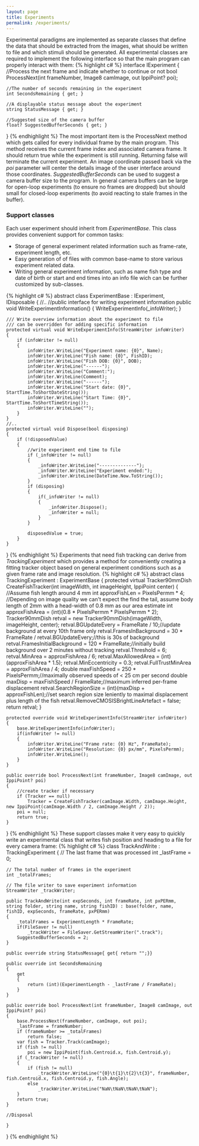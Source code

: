 ```yaml
---
layout: page
title: Experiments
permalink: /experiments/
---
```


Experimental paradigms are implemented as separate classes that define the data that
should be extracted from the images, what should be written to file and which stimuli
should be generated. All experimental classes are required to implement the
following interface so that the main program can properly interact with them:
{% highlight c# %}
interface IExperiment
{
    //Process the next frame and indicate whether to continue or not
    bool ProcessNext(int frameNumber, Image8 camImage, out IppiPoint? poi);

    //The number of seconds remaining in the experiment
    int SecondsRemaining { get; }

    //A displayable status message about the experiment
    string StatusMessage { get; }

    //Suggested size of the camera buffer
    float? SuggestedBufferSeconds { get; }
}
{% endhighlight %}
The most important item is the ProcessNext method which gets called for every individual
frame by the main program. This method receives the current frame index and associated
camera frame. It should return true while the experiment is still running. Returning false
will terminate the current experiment. An image coordinate passed back via the *poi*
parameter will center the details image of the user interface around those coordinates.
*SuggestedBufferSeconds* can be used to suggest a camera buffer size to the program. In
general camera buffers can be large for open-loop experiments (to ensure no frames are
dropped) but should small for closed-loop experiments (to avoid reacting to stale frames
in the buffer).

### Support classes

Each user experiment should inherit from *ExperimentBase*. This class provides convenient
support for common tasks:

* Storage of general experiment related information such as frame-rate, experiment length,
etc.
* Easy generation of of files with common base-name to store various experiment related data.
* Writing general experiment information, such as name fish type and date of birth or start
and end times into an info file wich can be further customized by sub-classes.

{% highlight c# %}
abstract class ExperimentBase : IExperiment, IDisposable
{
    //..
    //public interface for writing experiment information
    public void WriteExperimentInformation()
    {
        WriteExperimentInfo(_infoWriter);
    }

    /// Write overview information about the experiment to file
    /// can be overridden for adding specific information
    protected virtual void WriteExperimentInfo(StreamWriter infoWriter)
    {
        if (infoWriter != null)
        {
            infoWriter.WriteLine("Experiment name: {0}", Name);
            infoWriter.WriteLine("Fish name: {0}", FishID);
            infoWriter.WriteLine("Fish DOB: {0}", DOB);
            infoWriter.WriteLine("------");
            infoWriter.WriteLine("Comment:");
            infoWriter.WriteLine(Comment);
            infoWriter.WriteLine("------");
            infoWriter.WriteLine("Start date: {0}", StartTime.ToShortDateString());
            infoWriter.WriteLine("Start Time: {0}", StartTime.ToShortTimeString());
            infoWriter.WriteLine("");
        }
    }
    //..
    protected virtual void Dispose(bool disposing)
    {
        if (!disposedValue)
        {
            //write experiment end time to file
            if (_infoWriter != null)
            {
                _infoWriter.WriteLine("--------------");
                _infoWriter.WriteLine("Experiment ended:");
                _infoWriter.WriteLine(DateTime.Now.ToString());
            }
            if (disposing)
            {
                if(_infoWriter != null)
                {
                    _infoWriter.Dispose();
                    _infoWriter = null;
                }
            }

            disposedValue = true;
        }
    }
}
{% endhighlight %}
Experiments that need fish tracking can derive from *TrackingExperiment* which provides a
method for conveniently creating a fitting tracker object based on general experiment
conditions such as a given frame rate and image resolution.
{% highlight c# %}
abstract class TrackingExperiment : ExperimentBase
{
    protected virtual Tracker90mmDish CreateFishTracker(int imageWidth, int imageHeight, IppiPoint center)
    {
        //Assume fish length around 4 mm
        int approxFishLen = PixelsPermm * 4;
        //Depending on image quality we can't expect the find the tail, assume body length of 2mm with a head-width of 0.8 mm as our area estimate
        int approxFishArea = (int)(0.8 * PixelsPermm * PixelsPermm * 2);
        Tracker90mmDish retval = new Tracker90mmDish(imageWidth, imageHeight, center);
        retval.BGUpdateEvery = FrameRate / 10;//update background at every 10th frame only
        retval.FramesInBackground = 30 * FrameRate / retval.BGUpdateEvery;//this is 30s of background
        retval.FramesInitialBackground = 120 * FrameRate;//initially build background over 2 minutes without tracking
        retval.Threshold = 6;
        retval.MinArea = approxFishArea / 6;
        retval.MaxAllowedArea = (int)(approxFishArea * 1.5);
        retval.MinEccentricity = 0.3;
        retval.FullTrustMinArea = approxFishArea / 4;
        double maxFishSpeed = 250 * PixelsPermm;//maximally observed speeds of < 25 cm per second
        double maxDisp = maxFishSpeed / FrameRate;//maximum inferred per-frame displacement
        retval.SearchRegionSize = (int)(maxDisp + approxFishLen);//set search region size leniently to maximal displacement plus length of the fish
        retval.RemoveCMOSISBrightLineArtefact = false;
        return retval;
    }

    protected override void WriteExperimentInfo(StreamWriter infoWriter)
    {
        base.WriteExperimentInfo(infoWriter);
        if(infoWriter != null)
        {
            infoWriter.WriteLine("Frame rate: {0} Hz", FrameRate);
            infoWriter.WriteLine("Resolution: {0} px/mm", PixelsPermm);
            infoWriter.WriteLine();
        }
    }

    public override bool ProcessNext(int frameNumber, Image8 camImage, out IppiPoint? poi)
    {
        //create tracker if necessary
        if (Tracker == null)
            Tracker = CreateFishTracker(camImage.Width, camImage.Height, new IppiPoint(camImage.Width / 2, camImage.Height / 2));
        poi = null;
        return true;
    }
}
{% endhighlight %}
These support classes make it very easy to quickly write an experimental class that writes
fish position and heading to a file for every camera frame:
{% highlight c# %}
class TrackAndWrite : TrackingExperiment
{
    // The last frame that was processed
    int _lastFrame = 0;

    // The total number of frames in the experiment
    int _totalFrames;

    // The file writer to save experiment information
    StreamWriter _trackWriter;
    
    public TrackAndWrite(int expSeconds, int frameRate, int pxPERmm, string folder, string name, string fishID) : base(folder, name, fishID, expSeconds, frameRate, pxPERmm)
    {
        _totalFrames = ExperimentLength * FrameRate;
        if(FileSaver != null)
            _trackWriter = FileSaver.GetStreamWriter(".track");
        SuggestedBufferSeconds = 2;
    }

    public override string StatusMessage{ get{ return "";}}

    public override int SecondsRemaining
    {
        get
        {
            return (int)(ExperimentLength - _lastFrame / FrameRate);
        }
    }
    
    public override bool ProcessNext(int frameNumber, Image8 camImage, out IppiPoint? poi)
    {
        base.ProcessNext(frameNumber, camImage, out poi);
        _lastFrame = frameNumber;
        if (frameNumber >= _totalFrames)
            return false;
        var fish = Tracker.Track(camImage);
        if (fish != null)
            poi = new IppiPoint(fish.Centroid.x, fish.Centroid.y);
        if (_trackWriter != null)
        {
            if (fish != null)
                _trackWriter.WriteLine("{0}\t{1}\t{2}\t{3}", frameNumber, fish.Centroid.x, fish.Centroid.y, fish.Angle);
            else
                _trackWriter.WriteLine("NaN\tNaN\tNaN\tNaN");
        }
        return true;
    }

    //Disposal

    }
}
{% endhighlight %}